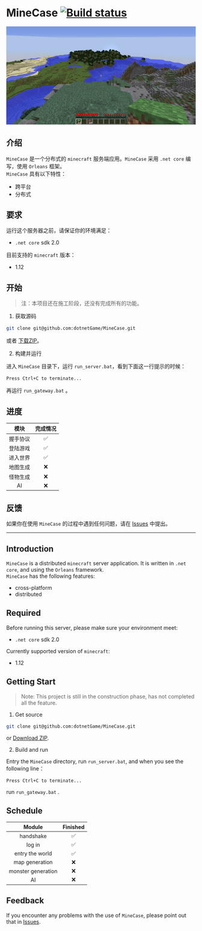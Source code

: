 ﻿MineCase
[![Build status](https://ci.appveyor.com/api/projects/status/w9h243k1lqee2ke5/branch/master?svg=true)](https://ci.appveyor.com/project/sunnycase/minecase/branch/master)
===

![Screenshots](screenshots/mc5.png)

## 介绍
`MineCase` 是一个分布式的 `minecraft` 服务端应用。`MineCase` 采用 `.net core` 编写，使用 `Orleans` 框架。<br>
`MineCase` 具有以下特性：

* 跨平台
* 分布式

## 要求
运行这个服务器之前，请保证你的环境满足：

* `.net core` sdk 2.0

目前支持的 `minecraft` 版本：

* 1.12

## 开始

>注：本项目还在施工阶段，还没有完成所有的功能。

1. 获取源码
```bash
git clone git@github.com:dotnetGame/MineCase.git
```
或者 [下载ZIP](https://github.com/dotnetGame/MineCase/archive/master.zip)。

2. 构建并运行

进入 `MineCase` 目录下，运行 `run_server.bat`，看到下面这一行提示的时候：
```
Press Ctrl+C to terminate...
```
再运行 `run_gateway.bat` 。

## 进度

| 模块 | 完成情况 |
|:---:|:---:|
|握手协议|:white_check_mark:|
|登陆游戏|:white_check_mark:|
|进入世界|:white_check_mark:|
|地图生成|:x:|
|怪物生成|:x:|
|AI|:x:|

## 反馈

如果你在使用 `MineCase` 的过程中遇到任何问题，请在 [Issues](https://github.com/dotnetGame/MineCase/issues) 中提出。

***

## Introduction
`MineCase` is a distributed `minecraft` server application. It is written in `.net core`, and using the `Orleans` framework. <br>
`MineCase` has the following features:

* cross-platform
* distributed

## Required
Before running this server, please make sure your environment meet:

* `.net core` sdk 2.0

Currently supported version of `minecraft`:

* 1.12

## Getting Start

>Note: This project is still in the construction phase, has not completed all the feature.

1. Get source
```bash
git clone git@github.com:dotnetGame/MineCase.git
```
or [Download ZIP](https://github.com/dotnetGame/MineCase/archive/master.zip).

2. Build and run

Entry the `MineCase` directory, run `run_server.bat`, and when you see the following line：
```
Press Ctrl+C to terminate...
```
run `run_gateway.bat` .

## Schedule

|Module|Finished|
|:----:|:----:|
|handshake|:white_check_mark:|
|log in|:white_check_mark:|
|entry the world|:white_check_mark:|
|map generation|:x:|
|monster generation|:x:|
|AI|:x:|

## Feedback
If you encounter any problems with the use of `MineCase`, please point out that in [Issues](https://github.com/dotnetGame/MineCase/issues).
